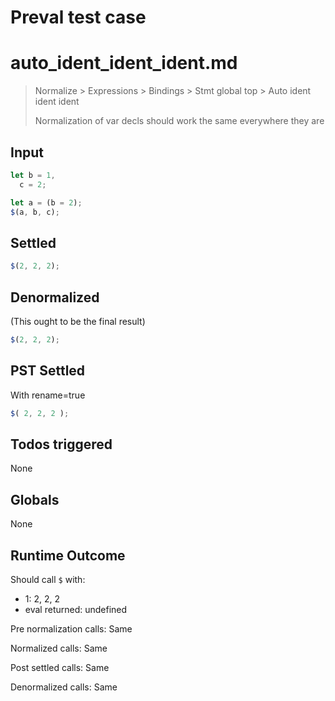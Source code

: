 # Preval test case

# auto_ident_ident_ident.md

> Normalize > Expressions > Bindings > Stmt global top > Auto ident ident ident
>
> Normalization of var decls should work the same everywhere they are

## Input

`````js filename=intro
let b = 1,
  c = 2;

let a = (b = 2);
$(a, b, c);
`````


## Settled


`````js filename=intro
$(2, 2, 2);
`````


## Denormalized
(This ought to be the final result)

`````js filename=intro
$(2, 2, 2);
`````


## PST Settled
With rename=true

`````js filename=intro
$( 2, 2, 2 );
`````


## Todos triggered


None


## Globals


None


## Runtime Outcome


Should call `$` with:
 - 1: 2, 2, 2
 - eval returned: undefined

Pre normalization calls: Same

Normalized calls: Same

Post settled calls: Same

Denormalized calls: Same
